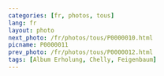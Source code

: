 ```yaml
---
categories: [fr, photos, tous]
lang: fr
layout: photo
next_photo: /fr/photos/tous/P0000010.html
picname: P0000011
prev_photo: /fr/photos/tous/P0000012.html
tags: [Album Erholung, Chelly, Feigenbaum]
---
```

